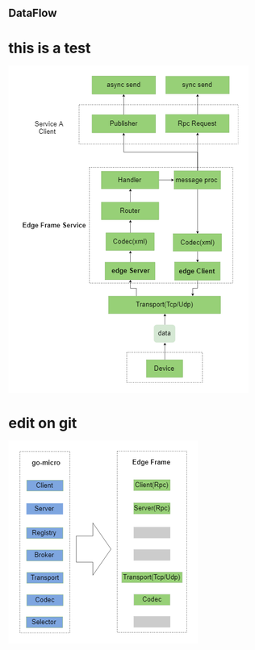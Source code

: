 ## DataFlow

# this is a test 

![Image](https://github.com/danny-gao/Learn-GitHub/blob/master/data%20flow.png#center)


# edit on git


![Image](https://github.com/danny-gao/Learn-GitHub/blob/master/Struct.png)
